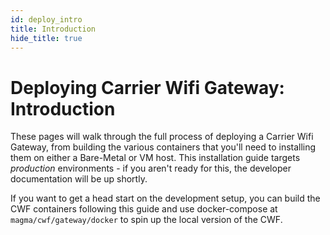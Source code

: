 ```yaml
---
id: deploy_intro
title: Introduction
hide_title: true
---
```

# Deploying Carrier Wifi Gateway: Introduction

These pages will walk through the full process of deploying a
Carrier Wifi Gateway, from building the various containers that you'll need
to installing them on either a Bare-Metal or VM host. This installation guide
targets *production* environments - if you aren't ready for this, the developer
documentation will be up shortly.

If you want to get a head start on the development setup, you can build the
CWF containers following this guide and use docker-compose at
`magma/cwf/gateway/docker` to spin up the local version of the CWF.
